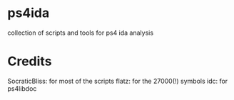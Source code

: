 # ps4ida
collection of scripts and tools for ps4 ida analysis

# Credits
SocraticBliss: for most of the scripts
flatz: for the 27000(!) symbols
idc: for ps4libdoc
